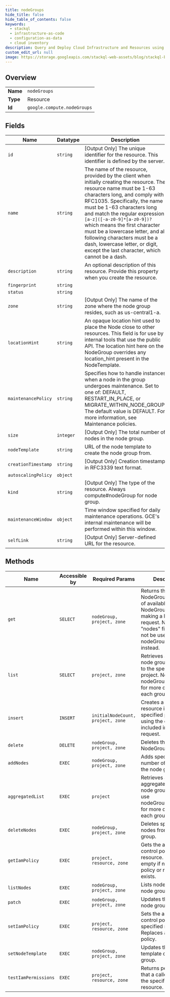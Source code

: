 ```yaml
---
title: nodeGroups
hide_title: false
hide_table_of_contents: false
keywords:
  - stackql
  - infrastructure-as-code
  - configuration-as-data
  - cloud inventory
description: Query and Deploy Cloud Infrastructure and Resources using SQL
custom_edit_url: null
image: https://storage.googleapis.com/stackql-web-assets/blog/stackql-blog-post-featured-image.png
---
```

  
    

## Overview
<table><tbody>
<tr><td><b>Name</b></td><td><code>nodeGroups</code></td></tr>
<tr><td><b>Type</b></td><td>Resource</td></tr>
<tr><td><b>Id</b></td><td><code>google.compute.nodeGroups</code></td></tr>
</tbody></table>

## Fields
| Name | Datatype | Description |
| ---- | -------- | ----------- |
| `id` | `string` | [Output Only] The unique identifier for the resource. This identifier is defined by the server. |
| `name` | `string` | The name of the resource, provided by the client when initially creating the resource. The resource name must be 1-63 characters long, and comply with RFC1035. Specifically, the name must be 1-63 characters long and match the regular expression `[a-z]([-a-z0-9]*[a-z0-9])?` which means the first character must be a lowercase letter, and all following characters must be a dash, lowercase letter, or digit, except the last character, which cannot be a dash. |
| `description` | `string` | An optional description of this resource. Provide this property when you create the resource. |
| `fingerprint` | `string` |  |
| `status` | `string` |  |
| `zone` | `string` | [Output Only] The name of the zone where the node group resides, such as us-central1-a. |
| `locationHint` | `string` | An opaque location hint used to place the Node close to other resources. This field is for use by internal tools that use the public API. The location hint here on the NodeGroup overrides any location_hint present in the NodeTemplate. |
| `maintenancePolicy` | `string` | Specifies how to handle instances when a node in the group undergoes maintenance. Set to one of: DEFAULT, RESTART_IN_PLACE, or MIGRATE_WITHIN_NODE_GROUP. The default value is DEFAULT. For more information, see Maintenance policies. |
| `size` | `integer` | [Output Only] The total number of nodes in the node group. |
| `nodeTemplate` | `string` | URL of the node template to create the node group from. |
| `creationTimestamp` | `string` | [Output Only] Creation timestamp in RFC3339 text format. |
| `autoscalingPolicy` | `object` |  |
| `kind` | `string` | [Output Only] The type of the resource. Always compute#nodeGroup for node group. |
| `maintenanceWindow` | `object` | Time window specified for daily maintenance operations. GCE's internal maintenance will be performed within this window. |
| `selfLink` | `string` | [Output Only] Server-defined URL for the resource. |
## Methods
| Name | Accessible by | Required Params | Description |
| ---- | ------------- | --------------- | ----------- |
| `get` | `SELECT` | `nodeGroup, project, zone` | Returns the specified NodeGroup. Get a list of available NodeGroups by making a list() request. Note: the "nodes" field should not be used. Use nodeGroups.listNodes instead. |
| `list` | `SELECT` | `project, zone` | Retrieves a list of node groups available to the specified project. Note: use nodeGroups.listNodes for more details about each group. |
| `insert` | `INSERT` | `initialNodeCount, project, zone` | Creates a NodeGroup resource in the specified project using the data included in the request. |
| `delete` | `DELETE` | `nodeGroup, project, zone` | Deletes the specified NodeGroup resource. |
| `addNodes` | `EXEC` | `nodeGroup, project, zone` | Adds specified number of nodes to the node group. |
| `aggregatedList` | `EXEC` | `project` | Retrieves an aggregated list of node groups. Note: use nodeGroups.listNodes for more details about each group. |
| `deleteNodes` | `EXEC` | `nodeGroup, project, zone` | Deletes specified nodes from the node group. |
| `getIamPolicy` | `EXEC` | `project, resource, zone` | Gets the access control policy for a resource. May be empty if no such policy or resource exists. |
| `listNodes` | `EXEC` | `nodeGroup, project, zone` | Lists nodes in the node group. |
| `patch` | `EXEC` | `nodeGroup, project, zone` | Updates the specified node group. |
| `setIamPolicy` | `EXEC` | `project, resource, zone` | Sets the access control policy on the specified resource. Replaces any existing policy. |
| `setNodeTemplate` | `EXEC` | `nodeGroup, project, zone` | Updates the node template of the node group. |
| `testIamPermissions` | `EXEC` | `project, resource, zone` | Returns permissions that a caller has on the specified resource. |
